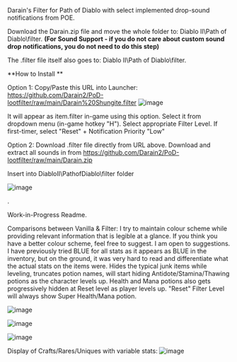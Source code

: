 Darain's Filter for Path of Diablo with select implemented drop-sound notifications from POE.

Download the Darain.zip file and move the whole folder to: Diablo II\Path of Diablo\filter. **(For Sound Support - if you do not care about custom sound drop notifications, you do not need to do this step)**

The .filter file itself also goes to: Diablo II\Path of Diablo\filter.

**How to Install
**

Option 1: Copy/Paste this URL into Launcher: https://github.com/Darain2/PoD-lootfilter/raw/main/Darain%20Shungite.filter
![image](https://github.com/Darain2/PoD-lootfilter/assets/42797564/53f18b7a-1bd8-45c8-9075-47e893b5f5d7)

It will appear as item.filter in-game using this option. Select it from dropdown menu (in-game hotkey "H"). Select appropriate Filter Level. If first-timer, select "Reset" + Notification Priority "Low"


Option 2: 
Download .filter file directly from URL above.
Download and extract all sounds in from <url>https://github.com/Darain2/PoD-lootfilter/raw/main/Darain.zip

Insert into DiabloII\PathofDiablo\filter folder

![image](https://github.com/Darain2/PoD-lootfilter/assets/42797564/0f7b1737-99ba-401e-8bfe-0ffb508a8072)



.



Work-in-Progress Readme.

Comparisons between Vanilla & Filter: I try to maintain colour scheme while providing relevant information that is legible at a glance. If you think you have a better colour scheme, feel free to suggest. I am open to suggestions. I have previously tried  BLUE for all stats as it appears as BLUE in the inventory, but on the ground, it was very hard to read and differentiate what the actual stats on the items were.
Hides the typical junk items while leveling, truncates potion names, will start hiding Antidote/Stamina/Thawing potions as the character levels up. Health and Mana potions also gets progressively hidden at Reset level as player levels up. "Reset" Filter Level will always show Super Health/Mana potion.

![image](https://github.com/Darain2/PoD-lootfilter/assets/42797564/b1dfe116-e6ec-422d-a8d2-c684b1d62726)

![image](https://github.com/Darain2/PoD-lootfilter/assets/42797564/11e2f7b0-e27c-478b-81d8-67d7663250da)

![image](https://github.com/Darain2/PoD-lootfilter/assets/42797564/13bb87b4-36fa-4224-aefc-d04d7a0f5c0b)

Display of Crafts/Rares/Uniques with variable stats:
![image](https://github.com/Darain2/PoD-lootfilter/assets/42797564/a73b4e25-f051-4a37-a51a-fc5a14fdb65c)
